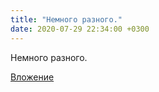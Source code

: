 ```yaml
---
title: "Немного разного."
date: 2020-07-29 22:34:00 +0300
---
```


Немного разного.

[Вложение](/assets/vk_photos/2/0WWsZzVKk1s.jpg)
